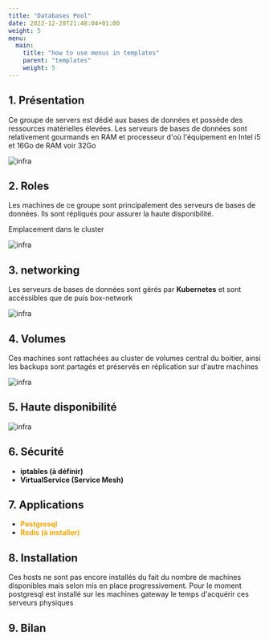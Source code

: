 ```yaml
---
title: "Databases Pool"
date: 2022-12-28T21:48:04+01:00
weight: 5
menu:
  main:
    title: "how to use menus in templates"
    parent: "templates"
    weight: 5
---
```

## 1. Présentation
Ce groupe de servers est dédié aux bases de données et possède des ressources matérielles élevées.
Les serveurs de bases de données sont relativement gourmands en RAM et processeur d'où l'équipement en Intel i5 et 16Go de RAM voir 32Go

![infra](images/infra/intel-i5.png)

## 2. Roles
Les machines de ce groupe sont principalement des serveurs de bases de données. Ils sont répliqués pour assurer la haute disponibilité. 


Emplacement dans le cluster 

![infra](images/database-pool-position.png)
## 3. networking

Les serveurs de bases de données sont gérés par **Kubernetes** et sont accéssibles que de puis box-network

![infra](images/infra/databases/databases-1.png)

## 4. Volumes
Ces machines sont rattachées au cluster de volumes central du boitier, ainsi les backups sont partagés et préservés en réplication sur d'autre machines

![infra](images/database-pool-volumes.png)

## 5. Haute disponibilité

![infra](images/database-pool-ha.png)

## 6. Sécurité
- **iptables (à définir)**
- **VirtualService (Service Mesh)**

## 7. Applications

- <span style="color:orange;font-weight:Bold">Postgresql</span>
- <span style="color:orange;font-weight:Bold">Redis (à installer)</span>

## 8. Installation
Ces hosts ne sont pas encore installés du fait du nombre de machines disponibles mais selon mis en place progressivement. Pour le moment postgresql est installé sur les machines gateway le temps d'acquérir ces serveurs physiques

## 9. Bilan